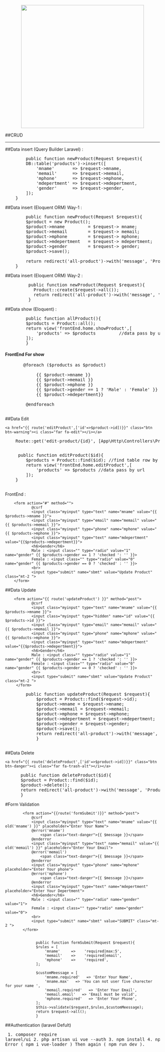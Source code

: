<p align="center"><a href="https://laravel.com" target="_blank"><img src="https://raw.githubusercontent.com/laravel/art/master/logo-lockup/5%20SVG/2%20CMYK/1%20Full%20Color/laravel-logolockup-cmyk-red.svg" width="400"></a></p>

##CRUD
<hr>
##Data insert (Query Builder Laravel) :
<pre>
        public function newProduct(Request $request){
        DB::table('products')->insert([
            'mname'       => $request->mname,
            'memail'      => $request->memail,
            'mphone'      => $request->mphone,
            'mdepertment' => $request->mdepertment,
            'gender'      => $request->gender,
        ]);
    }
</pre>


##Data insert (Eloquent ORM) Way-1 :
<pre>
        public function newProduct(Request $request){
        $product = new Product();
        $product->mname         = $request-> mname;
        $product->memail        = $request-> memail;
        $product->mphone        = $request-> mphone;
        $product->mdepertment   = $request-> mdepertment;
        $product->gender        = $request-> gender;
        $product->save();

        return redirect('all-product')->with('message', 'Product Insert Successfully');
    }
</pre>

##Data insert (Eloquent ORM) Way-2 :
<pre>
         public function newProduct(Request $request){
           Product::create($request->all());
           return redirect('all-product')->with('message', 'Product Insert Successfully');
         }
</pre>

##Data show (Eloquent) :
<pre>
        public function allProduct(){
        $products = Product::all();
        return view('frontEnd.home.showProduct',[
            'products' => $products         //data pass by url
        ]);
        }
</pre>

<h4>FrontEnd For show</h4>
 <pre>
       @foreach ($products as $product)
        <tr>
			<td>{{ $product->mname }}</td>
			<td>{{ $product->memail }}</td>
			<td>{{ $product->mphone }}</td>
            <th>{{ $product->gender == 1 ? 'Male' : 'Female' }}</th>
			<td>{{ $product->mdepertment}}</td>
		</tr>
        @endforeach
 </pre>

##Data Edit 
 
    <a href="{{ route('editProduct',['id'=>$product->id])}}" class="btn btn-warning"><i class="far fa-edit"></i></a>


  <pre>
    Route::get('edit-product/{id}', [App\Http\Controllers\ProductController::class, 'editProduct'])->name('editProduct');
 </pre>
 
  <pre>
     public function editProduct($id){
        $products = Product::find($id); //find table row by $id
        return view('frontEnd.home.editProduct',[
            'products' => $products //data pass by url
        ]);
    }
 </pre>
 FrontEnd :

        <form action="#" method="">
                @csrf
                <input class="myinput" type="text" name="mname" value="{{ $products->mname }}">
                <input class="myinput" type="email" name="memail" value="{{ $products->memail }}">
                <input class="myinput" type="phone" name="mphone" value="{{ $products->mphone }}">
                <input class="myinput" type="text" name="mdepertment" value="{{$products->mdepertment}}">
                <h6>Gender</h6>
                Male : <input class="" type="radio" value="1" name="gender" {{ $products->gender == 1 ? 'checked ': '' }}>
                Female : <input class="" type="radio" value="0" name="gender" {{ $products->gender == 0 ? 'checked' : '' }}>
                <br>
                <input type="submit" name="sbmt" value="Update Product" class="mt-2 ">
        </form>
        
##Data Update

        <form action="{{ route('updateProduct') }}" method="post">
                @csrf
                <input class="myinput" type="text" name="mname" value="{{ $products->mname }}">
                <input class="myinput" type="hidden" name="id" value="{{ $products->id }}">
                <input class="myinput" type="email" name="memail" value="{{ $products->memail }}">
                <input class="myinput" type="phone" name="mphone" value="{{ $products->mphone }}">
                <input class="myinput" type="text" name="mdepertment" value="{{$products->mdepertment}}">
                <h6>Gender</h6>
                Male : <input class="" type="radio" value="1" name="gender" {{ $products->gender == 1 ? 'checked ': '' }}>
                Female : <input class="" type="radio" value="0" name="gender" {{ $products->gender == 0 ? 'checked' : '' }}>
                <br>
                <input type="submit" name="sbmt" value="Update Product" class="mt-2 ">
         </form>
         
   <pre>
        public function updateProduct(Request $request){
            $product = Product::find($request->id);
            $product->mname = $request->mname;
            $product->memail = $request->memail;
            $product->mphone = $request->mphone;
            $product->mdepertment = $request->mdepertment;
            $product->gender = $request->gender;
            $product->save();
            return redirect('all-product')->with('message', 'Product Edit Successfully');
            }
   </pre>
   
   ##Data Delete
   
    <a href="{{ route('deleteProduct',['id'=>$product->id])}}" class="btn btn-danger"><i class="far fa-trash-alt"></i></a>
    

<pre>
      public function deleteProduct($id){
      $product = Product::find($id);
      $product->delete();
      return redirect('all-product')->with('message', 'Product Delete Successfully');
      }
</pre>

#Form Validation 

            <form action="{{route('formSubmit')}}" method="post">
                @csrf
                <input class="myinput" type="text" name="mname" value="{{ old('mname') }}" placeholder="Enter Your Name">
                @error('mname')
                    <span class="text-danger">{{ $message }}</span>
                @enderror
                <input class="myinput" type="text" name="memail" value="{{ old('memail') }}" placeholder="Enter Your Email">
                @error('memail')
                    <span class="text-danger">{{ $message }}</span>
                @enderror
                <input class="myinput" type="phone" name="mphone" placeholder="Enter Your phone">
                @error('mphone')
                    <span class="text-danger">{{ $message }}</span>
                @enderror
                <input class="myinput" type="text" name="mdepertment" placeholder="Enter Your Depertment">
                <h6>Gender</h6>
                Male : <input class="" type="radio" name="gender" value="1">
                Female : <input class="" type="radio" name="gender" value="0">
                <br>
                <input type="submit" name="sbmt" value="SUBMIT" class="mt-2 ">
            </form>


                  public function formSubmit(Request $request){
                  $rules = [
                      'mname'     =>    'required|max:5',
                      'memail'    =>    'required|email',
                      'mphone'    =>    'required',
                  ];
             
                  $customMeessage = [
                      'mname.required'   => 'Enter Your Name',
                      'mname.max'   => 'You can not user five charecter for your name ',
                      'memail.required'   => 'Enter Your Email',
                      'memail.email'   => 'Email must be valid',
                      'mphone.required'   => 'Enter Your Phone',
                  ];
                  $this->validate($request,$rules,$customMeessage);
                  return $request->all();
                  }
                  
##Authentication (laravel Defult)
                <pre>
                1.  composer require laravel/ui
                2.  php artisan ui vue --auth
                3.  npm install
                4.  npm run dev
                If Error ( npm i vue-loader )   Then again ( npm run dev ).
                </pre>

